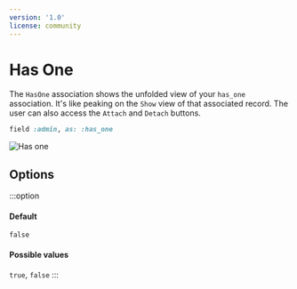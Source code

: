 ```yaml
---
version: '1.0'
license: community
---
```


# Has One

The `HasOne` association shows the unfolded view of your `has_one` association. It's like peaking on the `Show` view of that associated record. The user can also access the `Attach` and `Detach` buttons.

```ruby
field :admin, as: :has_one
```

<img :src="('/assets/img/associations/has-one.jpg')" alt="Has one" class="border mb-4" />

## Options

<!-- @include: ./../common/associations_searchable_option_common.md-->
<!-- @include: ./../common/associations_attach_scope_option_common.md-->

:::option
#### Default

`false`

#### Possible values

`true`, `false`
:::

<!-- @include: ./../common/show_on_edit_common.md-->
